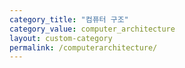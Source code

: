 ```yaml
---
category_title: "컴퓨터 구조"
category_value: computer_architecture
layout: custom-category
permalink: /computerarchitecture/
---
```


